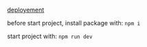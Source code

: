 [deployement](https://cordhomme-7-04032022.vercel.app/)

before start project, install package with: `npm i`

start project with: `npm run dev`
